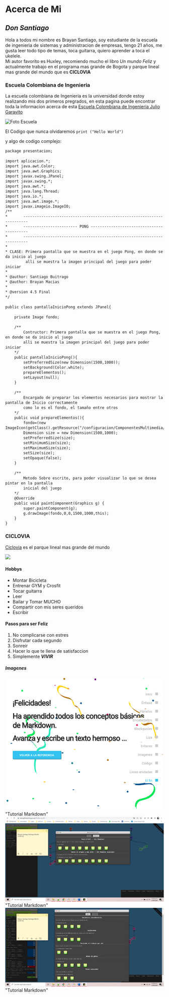 
# **Acerca de Mi**

## _Don Santiago_

Hola a todos mi nombre es Brayan Santiago, soy estudiante de la escuela de ingenieria de sistemas y administracion de empresas, tengo 21 años, me gusta leer todo tipo de temas, toca guitarra, quiero aprender a toca el ukelele.\
Mi autor favorito es Huxley, recomiendo mucho el libro _Un mundo Feliz_ y actualmente trabajo en el programa mas grande de Bogota y parque lineal mas grande del mundo que es **CICLOVIA** 

### Escuela Colombiana de Ingenieria
La escuela colombiana de Ingenieria es la universidad donde estoy realizando mis dos primeros pregrados, en esta pagina puede encontrar toda la informacion acerca de esta [Escuela Colombiana de Ingenieria Julio Garavito](https://www.escuelaing.edu.co/es/)

![Foto Escuela](https://cloudfront-us-east-1.images.arcpublishing.com/elespectador/TKGDUH4SQJG2BKD5RKHHKWXFRQ.jpg)


El Codigo que nunca olvidaremos `print ("Hello World")`

y algo de codigo complejo:

```
package presentacion;

import aplicacion.*;
import java.awt.Color;
import java.awt.Graphics;
import javax.swing.JPanel;
import javax.swing.*;
import java.awt.*;
import java.lang.Thread;
import java.io.*;
import java.awt.image.*;
import javax.imageio.ImageIO;
/**
*		------------------------------------------------------------------------
*		------------------------ PONG ------------------------------------------
*		------------------------------------------------------------------------
*
* CLASE: Primera pantalla que se muestra en el juego Pong, en donde se da inicio al juego
		 alli se muestra la imagen principal del juego para poder iniciar
*
* @author: Santiago Buitrago
* @author: Brayan Macias
*
* @version 4.5 Final	
*/

public class pantallaInicioPong extends JPanel{
	
	private Image fondo;
	
	/** 
		Contructor: Primera pantalla que se muestra en el juego Pong, en donde se da inicio al juego
		alli se muestra la imagen principal del juego para poder iniciar
	*/
	public pantallaInicioPong(){
		setPreferredSize(new Dimension(1500,1000));  
		setBackground(Color.white);
		prepareElementos();
		setLayout(null);
	}
	
	/**
		Encargado de preparar los elementos necesarios para mostrar la pantalla de Inicio correctamente
		como lo es el fondo, el tamaño entre otros
	*/
	public void prepareElementos(){
		fondo=(new ImageIcon(getClass().getResource("/configuracion/ComponentesMultimedia/FondosInterfaz/Fondo7.gif")).getImage());
		Dimension size = new Dimension(1500,1000);
		setPreferredSize(size);
		setMinimumSize(size);
		setMaximumSize(size);
		setSize(size);
		setOpaque(false);
	} 
	
	/**
		Metodo Sobre escrito, para poder visualizar lo que se desea pintar en la pantalla 
		inicial del juego
	*/
	@Override
    public void paintComponent(Graphics g) {
		super.paintComponent(g);
		g.drawImage(fondo,0,0,1500,1000,this);
    }
}
```

###	CICLOVIA
[Ciclovia][1] es el parque lineal mas grande del mundo
 
 ![](https://www.eltiempo.com/files/article_main/uploads/2019/12/13/5df37c717c0ba.jpeg) 
	
#### Hobbys

* Montar Bicicleta
* Entrenar GYM y Crosfit
* Tocar guitarra
* Leer
* Bailar y Tomar MUCHO
* Compartir con mis seres queridos 
* Escribir 

#### Pasos para ser Feliz

1. No complicarse con estres
5. Disfrutar cada segundo 
8. Sonreir
10. Hacer lo que te llena de satisfaccion
15. Simplemente **_VIVIR_**

##### Imagenes

![](https://github.com/DonSantiagoS/LAB1CVDS/blob/master/Santiago/Imagenes/Tutorial.PNG) "Tutorial Markdown"
![](https://github.com/DonSantiagoS/LAB1CVDS/blob/master/Santiago/Imagenes/Numero1.PNG) "Tutorial Markdown"
![](https://github.com/DonSantiagoS/LAB1CVDS/blob/master/Santiago/Imagenes/Numero2.PNG) "Tutorial Markdown"


[1]:https://www.idrd.gov.co/ciclovia-bogotana#overlay-context=

